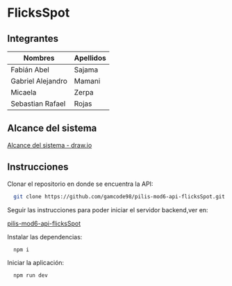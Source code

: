 # FlicksSpot

## Integrantes

| Nombres    | Apellidos    |
| ------------ | ------------ |
| Fabián Abel    | Sajama   |
| Gabriel Alejandro    | Mamani    |
| Micaela    | Zerpa    |
| Sebastian Rafael    | Rojas    |

## Alcance del sistema

[Alcance del sistema - draw.io](https://app.diagrams.net/#G1sdrcfy_VNAdn12RiUqKAnAHyBzrcOC2o)

## Instrucciones

Clonar el repositorio en donde se encuentra la API:

```bash
  git clone https://github.com/gamcode98/pilis-mod6-api-flicksSpot.git
```

Seguir las instrucciones para poder iniciar el servidor backend,ver en:

[pilis-mod6-api-flicksSpot](https://github.com/gamcode98/pilis-mod6-api-flicksSpot)

Instalar las dependencias:

```bash
  npm i 
```

Iniciar la aplicación:

```bash
  npm run dev
```
